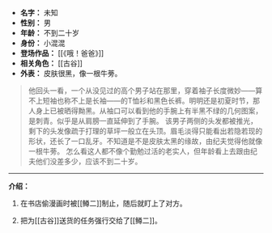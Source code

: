 
- **名字：** 未知
- **性别：** 男
- **年龄：** 不到二十岁
- **身份：** 小混混
- **登场作品：** [[《哦！爸爸》]]
- **相关角色：** [[古谷]] 
- **外表：** 皮肤很黑，像一根牛蒡。

> 他回头一看，一个从没见过的高个男子站在那里，穿着袖子长度微妙——算不上短袖也称不上是长袖——的T恤衫和黑色长裤。明明还是初夏时节，那人身上已被晒得黝黑。从袖口可以看到他的手腕上有半黑不绿的几何图案，是刺青。似乎是从肩膀一直延伸到了手腕。
> 该男子两侧的头发都被推光，剩下的头发像疏于打理的草坪一般立在头顶。眉毛淡得只能看出若隐若现的形状，还长了一口乱牙。不知道是不是皮肤太黑的缘故，由纪夫觉得他就像一根牛蒡。
> 怎么看这人都不像个勤勉过活的老实人，但年龄看上去跟由纪夫他们没差多少，应该不到二十岁。

---

**介绍：** 

1. 在书店偷漫画时被[[鳟二]]制止，随后就盯上了对方。

2. 把为[[古谷]]送货的任务强行交给了[[鳟二]]。
